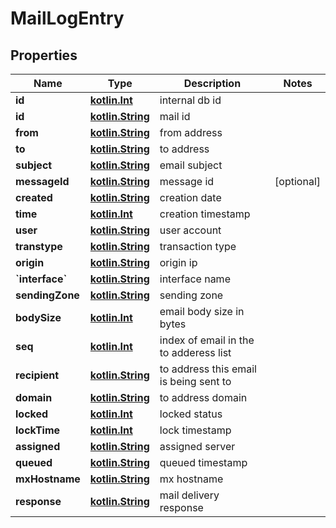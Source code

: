 # MailLogEntry

## Properties
Name | Type | Description | Notes
------------ | ------------- | ------------- | -------------
**id** | [**kotlin.Int**](.md) | internal db id | 
**id** | [**kotlin.String**](.md) | mail id | 
**from** | [**kotlin.String**](.md) | from address | 
**to** | [**kotlin.String**](.md) | to address | 
**subject** | [**kotlin.String**](.md) | email subject | 
**messageId** | [**kotlin.String**](.md) | message id |  [optional]
**created** | [**kotlin.String**](.md) | creation date | 
**time** | [**kotlin.Int**](.md) | creation timestamp | 
**user** | [**kotlin.String**](.md) | user account | 
**transtype** | [**kotlin.String**](.md) | transaction type | 
**origin** | [**kotlin.String**](.md) | origin ip | 
**&#x60;interface&#x60;** | [**kotlin.String**](.md) | interface name | 
**sendingZone** | [**kotlin.String**](.md) | sending zone | 
**bodySize** | [**kotlin.Int**](.md) | email body size in bytes | 
**seq** | [**kotlin.Int**](.md) | index of email in the to adderess list | 
**recipient** | [**kotlin.String**](.md) | to address this email is being sent to | 
**domain** | [**kotlin.String**](.md) | to address domain | 
**locked** | [**kotlin.Int**](.md) | locked status | 
**lockTime** | [**kotlin.Int**](.md) | lock timestamp | 
**assigned** | [**kotlin.String**](.md) | assigned server | 
**queued** | [**kotlin.String**](.md) | queued timestamp | 
**mxHostname** | [**kotlin.String**](.md) | mx hostname | 
**response** | [**kotlin.String**](.md) | mail delivery response | 
